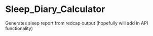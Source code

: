 # Sleep_Diary_Calculator
Generates sleep report from redcap output (hopefully will add in API functionality)
